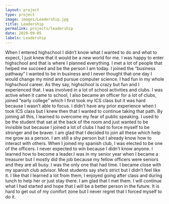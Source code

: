 ```yaml
---
layout: project
type: project
image: images/Leadership.jpg
title: Leadership
permalink: projects/leadership
date: 2020-09-05
labels: Leadership
---
```

When I entered highschool I didn’t know what I wanted to do and what to  expect, I just knew that it would be a new world for me. I was happy to enter highschool and that is where  I planned everything. I met a lot of people that helped me succeed and be the person I am today.  I joined the “business pathway” I wanted to be in business and I never thought that one day I would change my mind and pursue computer science. I had fun in my whole highschool career. As they say, highschool is crazy but fun and I experienced that. I was involved in a lot of school activities and clubs. I was active when it came to school, I also became an officer for a lot of clubs, joined “early college” which I first took my ICS class but it was hard because I wasn't able to focus. I didn’t have any prior experience when I took ICS class but I knew then that I wanted to continue taking that path. By joining all this, I learned to overcome my fear of public speaking. I used to be the student that sat at the back of the room and just wanted to be invisible but because I joined a lot of clubs I had to force myself to be stronger and be braver. I am glad that I decided to join all these which help me grow as a person. I am still a shy person but I already know how to interact with others. When I joined my spanish club, I was elected to be one of the officers. I never expected to win because I didn’t know anyone.  I learned how to become a leader.I was in my senior year when I became a treasurer but I mostly did the job because my fellow officers were seniors and they are all busy. I was the only one that had time. I became close with my spanish club advisor. Most students say she’s strict but I didn’t feel like it. I like that I learned a lot from them, I enjoyed going after class and during lunch to help her or just stay there. I am glad that I met them.  I will continue what I had started and hope that I will be a better person in the future. It is hard to get out of my comfort zone but I never regret that I forced myself to do it. 
